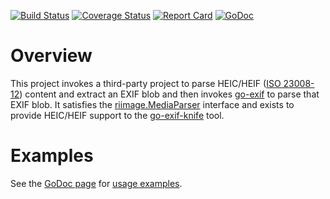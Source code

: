 [![Build Status](https://travis-ci.org/dsoprea/go-heic-exif-extractor.svg?branch=master)](https://travis-ci.org/dsoprea/go-heic-exif-extractor)
[![Coverage Status](https://coveralls.io/repos/github/dsoprea/go-heic-exif-extractor/badge.svg?branch=master)](https://coveralls.io/github/dsoprea/go-heic-exif-extractor?branch=master)
[![Report Card](https://goreportcard.com/badge/github.com/dsoprea/go-heic-exif-extractor/v2)](https://goreportcard.com/report/github.com/dsoprea/go-heic-exif-extractor/v2)
[![GoDoc](https://godoc.org/github.com/dsoprea/go-heic-exif-extractor/v2?status.svg)](https://godoc.org/github.com/dsoprea/go-heic-exif-extractor/v2)

# Overview

This project invokes a third-party project to parse HEIC/HEIF ([ISO 23008-12](https://www.iso.org/standard/66067.html)) content and extract an EXIF blob and then invokes [go-exif](https://github.com/dsoprea/go-exif) to parse that EXIF blob. It satisfies the [riimage.MediaParser](https://github.com/dsoprea/go-utility/blob/master/v2/image/media_parser_type.go) interface and exists to provide HEIC/HEIF support to the [go-exif-knife](https://github.com/dsoprea/go-exif-knife) tool.

# Examples

See the [GoDoc page](https://godoc.org/github.com/dsoprea/go-heic-exif-extractor/v2) for [usage examples](https://godoc.org/github.com/dsoprea/go-heic-exif-extractor/v2#pkg-examples).
